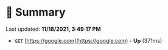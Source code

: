 # 📖 Summary
Last updated: **11/18/2021, 3:49:17 PM**

- `GET` [https://google.com](https://google.com) - **Up** (371ms)
